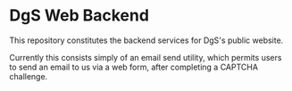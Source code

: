 DgS Web Backend
===============

This repository constitutes the backend services for DgS's public website.

Currently this consists simply of an email send utility, which permits users to send
an email to us via a web form, after completing a CAPTCHA challenge.
